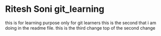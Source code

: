 # Ritesh Soni git_learning
this is for learning purpose only for git learners 
this is the second that i am doing in the readme file.
this is the third change top of the second change
